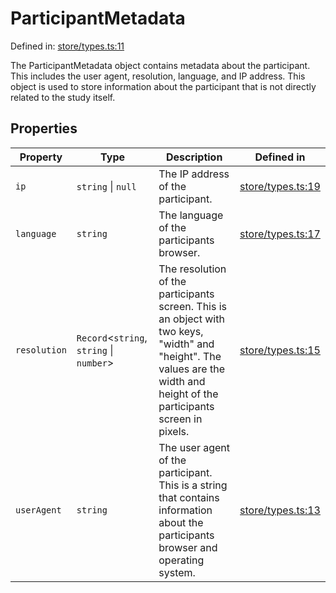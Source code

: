 # ParticipantMetadata

Defined in: [store/types.ts:11](https://github.com/revisit-studies/study/blob/3f9f0405fd0a640035b224bca9821c931f0fdb91/src/store/types.ts#L11)

The ParticipantMetadata object contains metadata about the participant. This includes the user agent, resolution, language, and IP address. This object is used to store information about the participant that is not directly related to the study itself.

## Properties

| Property | Type | Description | Defined in |
| ------ | ------ | ------ | ------ |
| <a id="ip"></a> `ip` | `string` \| `null` | The IP address of the participant. | [store/types.ts:19](https://github.com/revisit-studies/study/blob/3f9f0405fd0a640035b224bca9821c931f0fdb91/src/store/types.ts#L19) |
| <a id="language"></a> `language` | `string` | The language of the participants browser. | [store/types.ts:17](https://github.com/revisit-studies/study/blob/3f9f0405fd0a640035b224bca9821c931f0fdb91/src/store/types.ts#L17) |
| <a id="resolution"></a> `resolution` | `Record`\<`string`, `string` \| `number`\> | The resolution of the participants screen. This is an object with two keys, "width" and "height". The values are the width and height of the participants screen in pixels. | [store/types.ts:15](https://github.com/revisit-studies/study/blob/3f9f0405fd0a640035b224bca9821c931f0fdb91/src/store/types.ts#L15) |
| <a id="useragent"></a> `userAgent` | `string` | The user agent of the participant. This is a string that contains information about the participants browser and operating system. | [store/types.ts:13](https://github.com/revisit-studies/study/blob/3f9f0405fd0a640035b224bca9821c931f0fdb91/src/store/types.ts#L13) |
